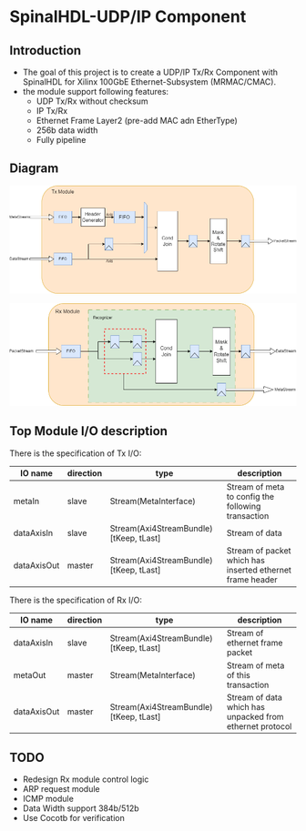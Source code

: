 # SpinalHDL-UDP/IP Component
## Introduction
- The goal of this project is to create a UDP/IP Tx/Rx Component with SpinalHDL for Xilinx 100GbE Ethernet-Subsystem (MRMAC/CMAC).
- the module support following features:
  - UDP Tx/Rx without checksum
  - IP Tx/Rx 
  - Ethernet Frame Layer2 (pre-add MAC adn EtherType)
  - 256b data width
  - Fully pipeline
## Diagram
![](.pic/UDPtx.drawio.png)

![](.pic/UDPrx.drawio.png)

## Top Module I/O description

There is the specification of Tx I/O:

| IO name     | direction | type                                   | description                                               |
|-------------|-----------|----------------------------------------|-----------------------------------------------------------|
| metaIn      | slave     | Stream(MetaInterface)                  | Stream of meta to config the following transaction        |
| dataAxisIn  | slave     | Stream(Axi4StreamBundle)[tKeep, tLast] | Stream of data                                            |
| dataAxisOut | master    | Stream(Axi4StreamBundle)[tKeep, tLast] | Stream of packet which has inserted ethernet frame header |


There is the specification of Rx I/O:

| IO name     | direction | type                                   | description                                              |
|-------------|-----------|----------------------------------------|----------------------------------------------------------|
| dataAxisIn  | slave     | Stream(Axi4StreamBundle)[tKeep, tLast] | Stream of ethernet frame packet                          |
| metaOut     | master    | Stream(MetaInterface)                  | Stream of meta of this  transaction                      |
| dataAxisOut | master    | Stream(Axi4StreamBundle)[tKeep, tLast] | Stream of data which has unpacked from ethernet protocol |


## TODO
- Redesign Rx module control logic
- ARP request module
- ICMP module
- Data Width support 384b/512b
- Use Cocotb for verification